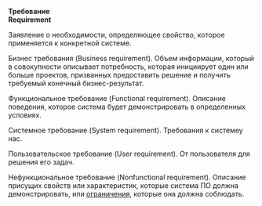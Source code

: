 **Требование** <br>
**Requirement**

Заявление о необходимости, определяющее свойство, которое применяется к конкретной системе.

Бизнес требования (Business requirement). Объем информации, который в совокупности описывает потребность, которая инициирует один или больше проектов, призванных предоставить решение и получить требуемый конечный бизнес-результат.

Функциональное требование (Functional requirement). Описание поведения, которое система будет демонстрировать в определенных условиях.

Системное требование (System requirement). Требования к системеу нас.

Пользовательское требование (User requirement). От пользователя для решения его задач.

Нефункциональное требование (Nonfunctional requirement). Описание присущих свойств или  характеристик, которые система ПО должна демонстрировать, или [ограничения](/words/constraints.md), которые она должна соблюдать.